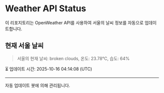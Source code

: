 
# Weather API Status

이 리포지토리는 OpenWeather API를 사용하여 서울의 날씨 정보를 자동으로 업데이트합니다.

## 현재 서울 날씨
> 서울의 현재 날씨: broken clouds, 온도: 23.78°C, 습도: 64%

⏳ 업데이트 시간: 2025-10-16 04:14:08 (UTC)

---
자동 업데이트 봇에 의해 관리됩니다.
